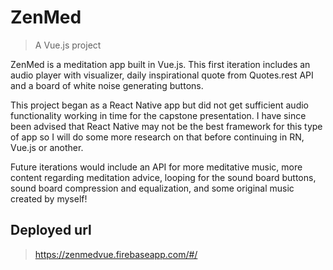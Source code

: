 # ZenMed

> A Vue.js project

ZenMed is a meditation app built in Vue.js. This first iteration includes an audio player with visualizer, daily inspirational quote from Quotes.rest API and a board of white noise generating buttons.

This project began as a React Native app but did not get sufficient audio functionality working in time for the capstone presentation. I have since been advised that React Native may not be the best framework for this type of app so I will do some more research on that before continuing in RN, Vue.js or another.

Future iterations would include an API for more meditative music, more content regarding meditation advice, looping for the sound board buttons, sound board compression and equalization, and some original music created by myself!

## Deployed url

> https://zenmedvue.firebaseapp.com/#/
